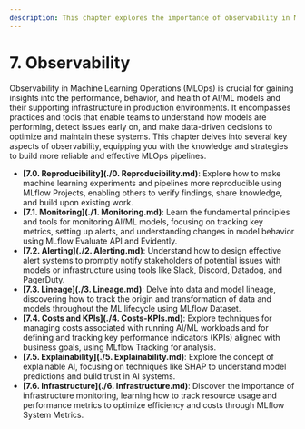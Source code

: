 ```yaml
---
description: This chapter explores the importance of observability in MLOps for maintaining, monitoring, and understanding the behavior of models and infrastructure in production.
---
```


# 7. Observability

Observability in Machine Learning Operations (MLOps) is crucial for gaining insights into the performance, behavior, and health of AI/ML models and their supporting infrastructure in production environments. It encompasses practices and tools that enable teams to understand how models are performing, detect issues early on, and make data-driven decisions to optimize and maintain these systems. This chapter delves into several key aspects of observability, equipping you with the knowledge and strategies to build more reliable and effective MLOps pipelines.

- **[7.0. Reproducibility](./0. Reproducibility.md)**: Explore how to make machine learning experiments and pipelines more reproducible using MLflow Projects, enabling others to verify findings, share knowledge, and build upon existing work.
- **[7.1. Monitoring](./1. Monitoring.md)**: Learn the fundamental principles and tools for monitoring AI/ML models, focusing on tracking key metrics, setting up alerts, and understanding changes in model behavior using MLflow Evaluate API and Evidently.
- **[7.2. Alerting](./2. Alerting.md)**: Understand how to design effective alert systems to promptly notify stakeholders of potential issues with models or infrastructure using tools like Slack, Discord, Datadog, and PagerDuty.
- **[7.3. Lineage](./3. Lineage.md)**: Delve into data and model lineage, discovering how to track the origin and transformation of data and models throughout the ML lifecycle using MLflow Dataset.
- **[7.4. Costs and KPIs](./4. Costs-KPIs.md)**: Explore techniques for managing costs associated with running AI/ML workloads and for defining and tracking key performance indicators (KPIs) aligned with business goals, using MLflow Tracking for analysis.
- **[7.5. Explainability](./5. Explainability.md)**: Explore the concept of explainable AI, focusing on techniques like SHAP to understand model predictions and build trust in AI systems.
- **[7.6. Infrastructure](./6. Infrastructure.md)**: Discover the importance of infrastructure monitoring, learning how to track resource usage and performance metrics to optimize efficiency and costs through MLflow System Metrics.
```

